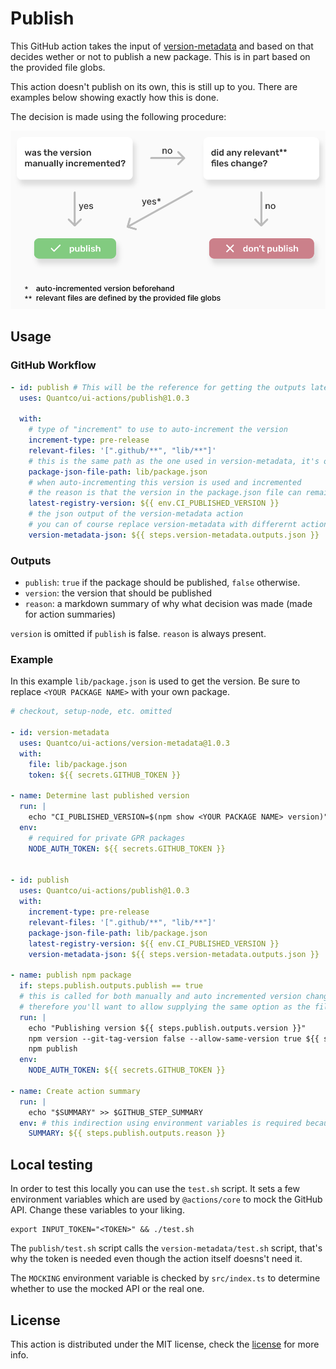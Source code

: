 # Publish

This GitHub action takes the input of [version-metadata](./version-metadata) and based on that decides wether or not to publish a new package.
This is in part based on the provided file globs.

This action doesn't publish on its own, this is still up to you.
There are examples below showing exactly how this is done.

The decision is made using the following procedure:

![Decision tree](./decision-tree.svg)

## Usage

### GitHub Workflow

```yaml
- id: publish # This will be the reference for getting the outputs later on.
  uses: Quantco/ui-actions/publish@1.0.3

  with:
    # type of "increment" to use to auto-increment the version
    increment-type: pre-release
    relevant-files: '[".github/**", "lib/**"]'
    # this is the same path as the one used in version-metadata, it's only used to have a proper summary at the end, not essential to the execution flow of the action
    package-json-file-path: lib/package.json
    # when auto-incrementing this version is used and incremented
    # the reason is that the version in the package.json file can remain the same while a lot of versions are published and incrementing from the same starting point would result in collisions.
    latest-registry-version: ${{ env.CI_PUBLISHED_VERSION }}
    # the json output of the version-metadata action
    # you can of course replace version-metadata with differernt action but it needs to have the same data structure
    version-metadata-json: ${{ steps.version-metadata.outputs.json }}
```

### Outputs

- `publish`: `true` if the package should be published, `false` otherwise.
- `version`: the version that should be published
- `reason`: a markdown summary of why what decision was made (made for action summaries)

`version` is omitted if `publish` is false.
`reason` is always present.

### Example

In this example `lib/package.json` is used to get the version.
Be sure to replace `<YOUR PACKAGE NAME>` with your own package.

```yaml
# checkout, setup-node, etc. omitted

- id: version-metadata
  uses: Quantco/ui-actions/version-metadata@1.0.3
  with:
    file: lib/package.json
    token: ${{ secrets.GITHUB_TOKEN }}

- name: Determine last published version
  run: |
    echo "CI_PUBLISHED_VERSION=$(npm show <YOUR PACKAGE NAME> version)" >> $GITHUB_ENV
  env:
    # required for private GPR packages
    NODE_AUTH_TOKEN: ${{ secrets.GITHUB_TOKEN }}

  
- id: publish
  uses: Quantco/ui-actions/publish@1.0.3
  with:
    increment-type: pre-release
    relevant-files: '[".github/**", "lib/**"]'
    package-json-file-path: lib/package.json
    latest-registry-version: ${{ env.CI_PUBLISHED_VERSION }}
    version-metadata-json: ${{ steps.version-metadata.outputs.json }}

- name: publish npm package
  if: steps.publish.outputs.publish == true
  # this is called for both manually and auto incremented version changes
  # therefore you'll want to allow supplying the same option as the file already contains (--allow-same-version true)
  run: |
    echo "Publishing version ${{ steps.publish.outputs.version }}"
    npm version --git-tag-version false --allow-same-version true ${{ steps.publish.outputs.version }}
    npm publish
  env:
    NODE_AUTH_TOKEN: ${{ secrets.GITHUB_TOKEN }}

- name: Create action summary
  run: |
    echo "$SUMMARY" >> $GITHUB_STEP_SUMMARY
  env: # this indirection using environment variables is required because shells and backticks don't play nice together (string interpolation)
    SUMMARY: ${{ steps.publish.outputs.reason }}
```

## Local testing

In order to test this locally you can use the `test.sh` script.
It sets a few environment variables which are used by `@actions/core` to mock the GitHub API.
Change these variables to your liking.

```
export INPUT_TOKEN="<TOKEN>" && ./test.sh
```

The `publish/test.sh` script calls the `version-metadata/test.sh` script, that's why the token is needed even though the action itself doesns't need it.

The `MOCKING` environment variable is checked by `src/index.ts` to determine whether to use the mocked API or the real one.

## License

This action is distributed under the MIT license, check the [license](LICENSE) for more info.
